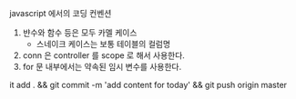 javascript 에서의 코딩 컨벤션 

1. 뱐수와 함수 등은 모두 카멜 케이스 
    - 스네이크 케이스는 보통 테이블의 컬럼명 
2. conn 은 controller 를 scope 로 해서 사용한다. 
3. for 문 내부에서는 약속된 임시 변수를 사용한다.




it add . && git commit -m 'add content for today' && git push origin master